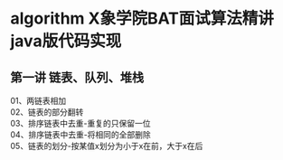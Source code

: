 # algorithm X象学院BAT面试算法精讲 java版代码实现
## 第一讲 链表、队列、堆栈
01、两链表相加 <br>
02、链表的部分翻转 <br>
03、排序链表中去重-重复的只保留一位 <br>
04、排序链表中去重-将相同的全部删除 <br>
05、链表的划分-按某值x划分为小于x在前，大于x在后
